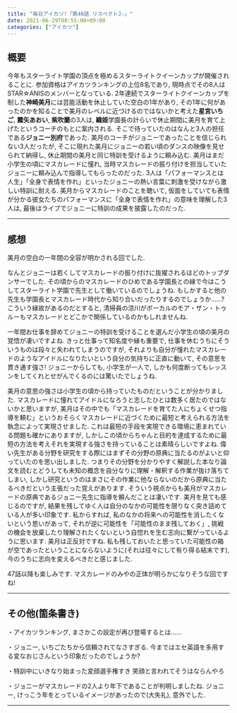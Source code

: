 ```yaml
---
title: "毎日アイカツ!「第46話 リスペクトJ☆」"
date: 2021-06-29T08:55:08+09:00
categories: ["アイカツ"]
---
```

## 概要

今年もスターライト学園の頂点を極めるスターライトクイーンカップが開催されることに. 参加資格はアイカツランキングの上位8名であり, 現時点でその8人はSTAR☆ANISのメンバーとなっている. 2年連続でスターライトクイーンカップを制した**神崎美月**には芸能活動を休止していた空白の1年があり, その1年に何があったのかを知ることで美月のレベルに近づけるのではないかと考えた**星宮いちご**, **霧矢あおい**, **紫吹蘭**の3人は, **織姫**学園長の計らいで休止期間に美月を育て上げたというコーチのもとに案内される. そこで待っていたのはなんと3人の担任である**ジョニー別府**であった. 美月のコーチがジョニーであったことを信じられない3人だったが, そこに現れた美月にジョニーの若い頃のダンスの映像を見せられて納得し, 休止期間の美月と同じ特訓を受けるように頼み込む. 美月はまだ小学生の頃にマスカレードに憧れ, 当時マスカレードの振り付けを担当していたジョニーに頼み込んで指導してもらったのだった. 3人は「パフォーマンスとは人生」「全身で表情を作れ」といったジョニーの熱い言葉に刺激を受けながら激しい特訓に耐える. 美月からマスカレードのことを聴いて, 仮面をしていても表情が分かる彼女たちのパフォーマンスに「全身で表情を作れ」の意味を理解した3人は, 最後はライブでジョニーに特訓の成果を披露したのだった.

***

## 感想

美月の空白の一年間の全容が明かされる回でした.

なんとジョニーは若くしてマスカレードの振り付けに抜擢されるほどのトップダンサーでした. その頃からのマスカレードのひめである学園長との縁で今はこうしてスターライト学園で先生として働いているのでしょうね. もしかすると他の先生も学園長とマスカレード時代から知り合いだったりするのでしょうか……? こういう縁故があるのだとすると, 清掃員の涼川がボーカルのモア・ザン・トゥルーもマスカレードとどこかで関係しているのかもしれませんね.

一年間お仕事を辞めてジョニーの特訓を受けることを選んだ小学生の頃の美月の覚悟が凄いですよね. きっと仕事って知名度や縁も重要で, 仕事を休むうちにそういうものは段々と失われてしまうのですが, それよりも自分が憧れたマスカレードのようなアイドルになりたいという自分の気持ちに正直に動いて, その意思を貫き通す強さ! ジョニーからしても, 小学生が一人で, しかも何度断ってもレッスンをしてくれとせがんでくるのには驚いたでしょうね.

美月の意思の強さは小学生の頃から持っていたものだということが分かりました. マスカレードに憧れてアイドルになろうと志したひとは数多く居たのではないかと思いますが, 美月はその中でも「マスカレードを育てた人にちょくせつ指導を頼む」というおそらくマスカレードに近づくために最短と考えられる方法を執念によって実現させました. これは最短の手段を実現できる環境に恵まれている問題も確かにありますが, しかしこの頃からちゃんと目的を達成するために最短の方法を考えそれを実現する強さを持っていることは素晴らしいですよね. 偉い先生がある分野を研究をする際にはまずその分野の原典に当たるのがよいと仰っていたのを思い出しました. つまりその分野を分かりやすく解説した本なり論文を読むとどうしても未知の概念を自分なりに理解・解釈する作業が抜け落ちてしまい, しかし研究というのはまさにその作業に他ならないのだから原典に当たるべきだという主張だった覚えがあります. そういう視点からも美月がマスカレードの原典であるジョニー先生に指導を頼んだことは凄いです. 美月を見ても感じるのですが, 結果を残してゆく人は自分のなかの可能性を限りなく突き詰めている人が多い印象です. 私からすれば, 私のなかの将来への可能性を消したくないという思いがあって, それが逆に可能性を「可能性のまま残しておく」, 挑戦の機会を放棄したり理解されたくないという自惚れを生む志向に繋がっているように思います. 美月は正反対ですね. 私も残しておいたと思っていた可能性の箱が空であったということにならないように(それは往々にして有り得る結末です), 今のうちに志向を変えるべきだと感じました.

47話以降も楽しみです. マスカレードのみやの正体が明らかになりそうな回ですね!

***

## その他(箇条書き)

・アイカツランキング, まさかこの設定が再び登場するとは……

・ジョニー, いちごたちから信頼されてなさすぎる. 今まではエセ英語を多用する変なおじさんという印象だったのでしょうか?

・特訓中にいきなり始まった変顔選手権すき 笑顔と言われてそうはならんやろ

・ジョニーがマスカレードの2人より年下であることが判明しましたね. ジョニー, けっこう年をとっているイメージがあったので(大失礼), 意外でした.

***
